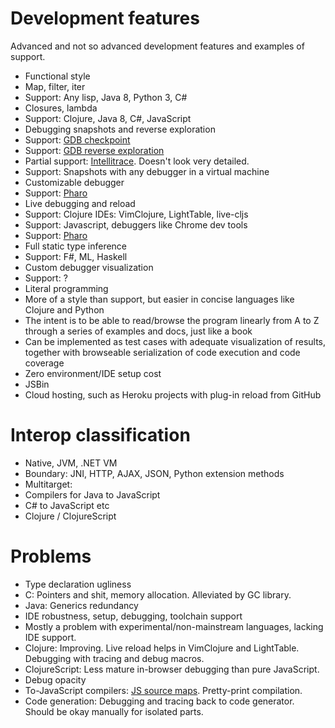 # Development features

Advanced and not so advanced development features and examples of support.

- Functional style
 - Map, filter, iter
 - Support: Any lisp, Java 8, Python 3, C#
- Closures, lambda
 - Support: Clojure, Java 8, C#, JavaScript
- Debugging snapshots and reverse exploration
 - Support: [GDB checkpoint](https://sourceware.org/gdb/onlinedocs/gdb/Checkpoint_002fRestart.html)
 - Support: [GDB reverse exploration](http://www.sourceware.org/gdb/wiki/ProcessRecord/Tutorial)
 - Partial support: [Intellitrace](http://msdn.microsoft.com/en-us/magazine/ee336126.aspx). Doesn't look very detailed.
 - Support: Snapshots with any debugger in a virtual machine
- Customizable debugger
 - Support: [Pharo](http://www.pharo-project.org/home)
- Live debugging and reload
 - Support: Clojure IDEs: VimClojure, LightTable, live-cljs
 - Support: Javascript, debuggers like Chrome dev tools
 - Support: [Pharo](http://www.pharo-project.org/home)
- Full static type inference
 - Support: F#, ML, Haskell
- Custom debugger visualization
 - Support: ?
- Literal programming
 - More of a style than support, but easier in concise languages like Clojure and Python
 - The intent is to be able to read/browse the program linearly from A to Z through a series of examples and docs, just like a book
 - Can be implemented as test cases with adequate visualization of results, together with browseable serialization of code execution and code coverage
- Zero environment/IDE setup cost
 - JSBin
 - Cloud hosting, such as Heroku projects with plug-in reload from GitHub
 
# Interop classification

- Native, JVM, .NET VM
- Boundary: JNI, HTTP, AJAX, JSON, Python extension methods
- Multitarget:
 - Compilers for Java to JavaScript
 - C# to JavaScript etc
 - Clojure / ClojureScript
  
# Problems

 - Type declaration ugliness
  - C: Pointers and shit, memory allocation. Alleviated by GC library.
  - Java: Generics redundancy
 - IDE robustness, setup, debugging, toolchain support
  - Mostly a problem with experimental/non-mainstream languages, lacking IDE support.
  - Clojure: Improving. Live reload helps in VimClojure and LightTable. Debugging with tracing and debug macros.
  - ClojureScript: Less mature in-browser debugging than pure JavaScript.
 - Debug opacity
  - To-JavaScript compilers: [JS source maps](http://www.html5rocks.com/en/tutorials/developertools/sourcemaps/). Pretty-print compilation.
  - Code generation: Debugging and tracing back to code generator. Should be okay manually for isolated parts.
